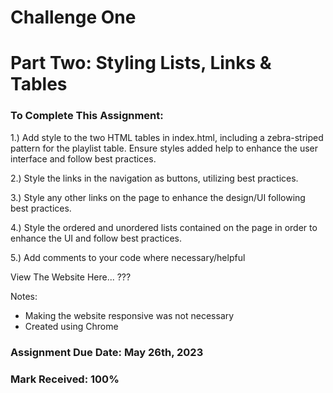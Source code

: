 # Challenge One 

# Part Two: Styling Lists, Links & Tables

### To Complete This Assignment: 
 
1.) Add style to the two HTML tables in index.html, including a zebra-striped pattern for the playlist table. Ensure styles added help to enhance the user interface and follow best practices. 

2.) Style the links in the navigation as buttons, utilizing best practices. 

3.) Style any other links on the page to enhance the design/UI following best practices. 

4.) Style the ordered and unordered lists contained on the page in order to enhance the UI and follow best practices.

5.) Add comments to your code where necessary/helpful 

View The Website Here... ???

Notes: 
- Making the website responsive was not necessary 
- Created using Chrome

### Assignment Due Date: May 26th, 2023
### Mark Received: 100%
